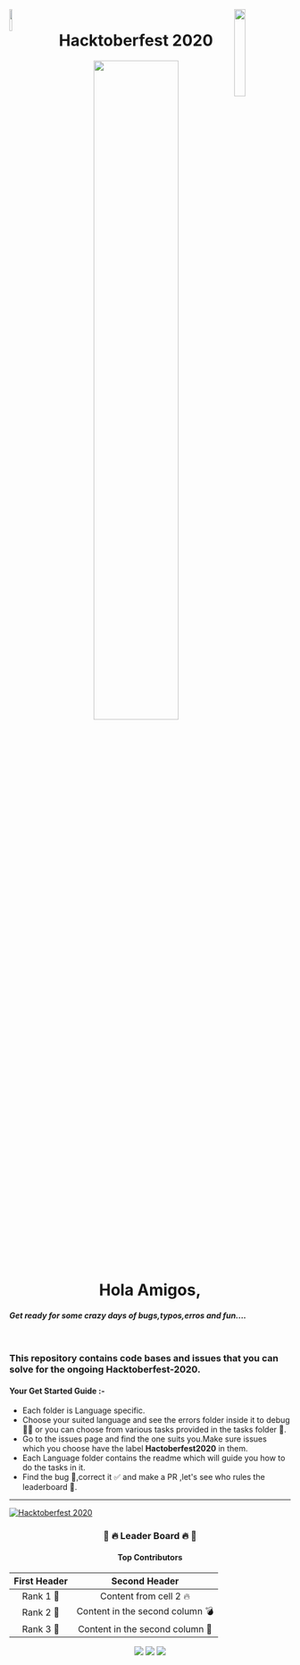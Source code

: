 <img src='https://github.githubassets.com/images/modules/logos_page/GitHub-Mark.png' width='10%' align='left'>
<img src='https://repsi.bvcoend.ac.in/wp-content/themes/confrence/images/b3.png' width='20%' align='right'>
<h1 align="center"> Hacktoberfest 2020 </h1>
<p align='center'><img src='https://hacktoberfest.digitalocean.com/assets/HF-full-logo-b05d5eb32b3f3ecc9b2240526104cf4da3187b8b61963dd9042fdc2536e4a76c.svg' width='55%'>

<p align='center'><h1 align='center'>Hola Amigos,<h4 style='font-style:italic'>
Get ready for some crazy days of bugs,typos,erros and fun.... </h4> </h1></p>
 <br>

### This repository contains code bases and issues that you can solve for the ongoing Hacktoberfest-2020.

#### Your Get Started Guide :-

<ul>
<li>Each folder is Language specific. </li>
<li>Choose your suited language and see the errors folder inside it to debug 👩‍💻 or you can choose from various tasks provided in the tasks folder 🎯.</li>
<li>Go to the issues page and find the one suits you.Make sure issues which you choose have the label
<strong>Hactoberfest2020</strong> in them.</li>
<li>Each Language folder contains the readme which will guide you how to do the tasks in it.</li>
<li>Find the bug 🐞,correct it ✅ and make a PR ,let's see who rules the leaderboard 🥇.</li>
</ul>
<hr>

[![Hacktoberfest 2020](https://img.shields.io/github/hacktoberfest/2020/BVP-ISTE/Hacktoberfest2020?label=hacktoberfest%202020)](https://github.com/BVP-ISTE/Hacktoberfest2020/issues?q=is%3Aopen+is%3Aissue+label%3Ahacktoberfest)

<div>
<h3 align="center">🥇 🔥 Leader Board 🔥 🥇</h3>

<h4 align='center'>Top Contributors </h4>





| First Header | Second Header                   |
| :--------------------------------: | :------------------------------------------: |
| Rank 1 🥇    | Content from cell 2 🔥          |
| Rank 2 🥈    | Content in the second column 💣 |
| Rank 3 🥉    | Content in the second column 🌠 |


<p align="center">
    <a href="https://github.com/BVP-ISTE/Hacktoberfest2020/graphs/contributors" alt="Contributors">
        <img src="https://img.shields.io/github/contributors/BVP-ISTE/Hacktoberfest2020" /></a>
    <a href="https://github.com/BVP-ISTE/Hacktoberfest2020/pulse" alt="Activity">
        <img src="https://img.shields.io/github/commit-activity/m/BVP-ISTE/Hacktoberfest2020" /></a>
<a href="https://github.com/BVP-ISTE/Hacktoberfest2020/issues?q=is%3Aissue+is%3Aopen+label%3A%22good+first+issue%22">

<img src="https://img.shields.io/github/issues/BVP-ISTE/Hacktoberfest2020/good%20first%20issue">

</a>

</p>
